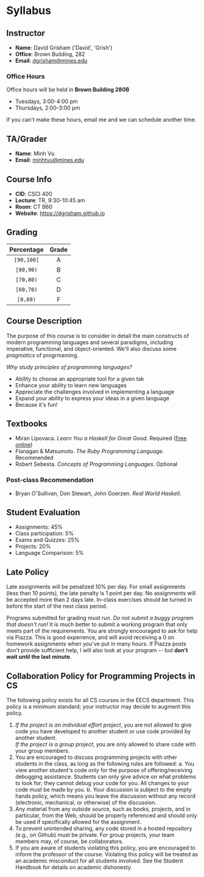 Syllabus
========

Instructor
----------

-   **Name**: David Grisham ('David', 'Grish')
-   **Office**: Brown Building, 282
-   **Email**: dgrisham@mines.edu

### Office Hours

Office hours will be held in **Brown Building 280B**

-   Tuesdays, 3:00-4:00 pm
-   Thursdays, 2:00-3:00 pm

If you can't make these hours, email me and we can schedule another time.

TA/Grader
---------

-   **Name**: Minh Vu
-   **Email**: minhtvu@mines.edu

Course Info
-----------

-   **CID**: CSCI 400
-   **Lecture**: TR, 9:30-10:45 am
-   **Room**: CT B60
-   **Website**: <https://dgrisham.github.io>

Grading
-------

Percentage | Grade
:--------: | :---:
`[90,100]` | A
`[80,90)`  | B
`[70,80)`  | C
`[60,70)`  | D
`[0,60)`   | F

Course Description
------------------

The purpose of this course is to consider in detail the main constructs of
modern programming languages and several paradigms, including imperative,
functional, and object-oriented. We'll also discuss some *pragmatics* of
progrmaming.

*Why study principles of programming languages?*

-   Ability to choose an appropriate tool for a given tak
-   Enhance your ability to learn new languages
-   Appreciate the challenges involved in implementing a language
-   Expand your ability to express your ideas in a given language
-   Because it's fun!

Textbooks
---------

-   Miran Lipovaca. *Learn You a Haskell for Great Good*. Required ([Free
    online](http://learnyouahaskell.com/))
-   Flanagan & Matsumoto. *The Ruby Programming Language*. Recommended
-   Robert Sebesta. *Concepts of Programming Languages*. Optional

### Post-class Recommendation

-   Bryan O'Sullivan, Don Stewart, John Goerzen. *Real World Haskell*.

Student Evaluation
------------------

-   Assignments: 45%
-   Class participation: 5%
-   Exams and Quizzes: 25%
-   Projects: 20%
-   Language Comparison: 5%

Late Policy
-----------

Late assignments will be penalized 10% per day. For small assignments (less than
10 points), the late penalty is 1 point per day. No assignments will be accepted
more than 2 days late. In-class exercises should be turned in before the start
of the next class period.

Programs submitted for grading must run. *Do not submit a buggy program that
doesn't run!* It is much better to submit a working program that only meets part
of the requirements. You are strongly encouraged to ask for help via Piazza.
This is good experience, and will avoid receiving a 0 on homework assignments
when you've put in many hours. If Piazza posts don't provide sufficient help, I
will also look at your program -- but **don't wait until the last minute**.

Collaboration Policy for Programming Projects in CS
---------------------------------------------------

The following policy exists for all CS courses in the EECS department. This
policy is a minimum standard; your instructor may decide to augment this policy.

1.  *If the project is an individual effort project*, you are not allowed to
    give code you have developed to another student or use code provided by
    another student.\
    *If the project is a group project*, you are only allowed to share code with
    your group members.
2.  You are encouraged to discuss programming projects with other students in
    the class, as long as the following rules are followed:
    a.  You view another student's code only for the purpose of
        offering/receiving debugging assistance. Students can only give advice
        on what problems to look for; they cannot debug your code for you. All
        changes to your code must be made by you.
    b.  Your discussion is subject to the empty hands policy, which means you
        leave the discussion without any record (electronic, mechanical, or
        otherwise) of the discussion.
3.  Any material from any outside source, such as books, projects, and in
    particular, from the Web, should be properly referenced and should only be
    used if specifically allowed for the assignment.
4.  To prevent unintended sharing, any code stored in a hosted repository (e.g.,
    on Github) must be private. For group projects, your team members may, of
    course, be collaborators.
5.  If you are aware of students violating this policy, you are encouraged to
    inform the professor of the course. Violating this policy will be treated as
    an academic misconduct for all students involved. See the Student Handbook
    for details on academic dishonesty.
